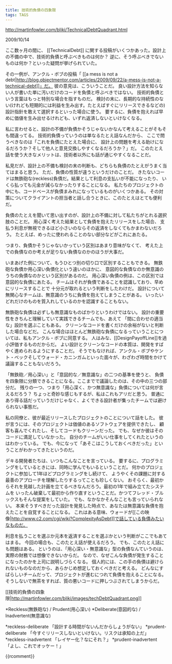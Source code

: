 ```yaml
---
title: 技術的負債の四象限
tags: TAGS
---
```


http://martinfowler.com/bliki/TechnicalDebtQuadrant.html

2009/10/14

ここ数ヶ月の間に、
[[TechnicalDebt]]
に関する投稿がいくつかあった。設計上の不備の中で、技術的負債と呼ぶべきものは何か？
逆に、そう呼ぶべきでないものは何か？といった疑問が挙げられていた。

その一例が、アンクル・ボブの投稿「
[[a mess is not a debt|http://blog.objectmentor.com/articles/2009/09/22/a-mess-is-not-a-technical-debt]]」だ。
彼の意見は、こういうことだ。
良い設計方法を知らない人が書いた単に汚いだけのコードを負債と呼ぶべきではない。
技術的負債という言葉はもっと特別な場合を指すものだ。
検討の末に、長期的な持続性のない(けれども短期的には利益を生み出す。たとえばすぐにリリースできるなどの)
設計指針を敢えて選択するといった場合に使う。
要するに、負債を抱えれば早めに価値を生み出せるけれども、いずれ返済しないといけなくなる。

私に言わせると、設計の不備が負債かそうじゃないかなんて考えることがそもそも間違ってる。
技術的負債っていうのは単なるたとえ話なんだから、
ここで問うべきなのは「これを負債にたとえた場合に、
設計上の問題を考える助けになるだろうか？そして他人と意見交換しやすくなるだろうか？」だ。
このたとえ話を使う大きなメリットは、技術者以外にも話が通じやすくなることだ。

私見だが、設計上の不備も検討の末の判断も、どちらも負債のたとえがうまく当てはまると思う。
ただ、負債の性質が違うというだけのことだ。
きたないコードは無鉄砲な(reckless)負債だ。結果として利息の支払いが不能になったり、
いくら払っても元金が減らなかったりすることになる。
私たちのプロジェクトの中にも、コードベースが負債まみれになっているものがいくつかある。
その対策についてクライアントの担当者と話し合うときに、このたとえはとても便利だ。

負債のたとえを聞いて思い出すのが、設計上の不備に対して私たちがとれる選択肢のことだ。
用心深く考えた結果として負債を抱えたリリースをした場合、
支払う利息が無視できるほど小さいのならその返済をしなくてもかまわないだろう。
たとえば、めったに使われることのない部分などがこれにあたる。

つまり、負債かそうじゃないかっていう区別はあまり意味がなくて、
考えた上での負債なのか考えが足りない負債なのかのほうが大事だ。

いまあげた例について、もうひとつ別の切り口で区別することもできる。
無鉄砲な負債か用心深い負債化という違いのほかに、
意図的な負債なのか無意識のうちの負債なのかという区別があるのだ。
用心深い負債の例は、この区別では意図的な負債にあたる。
チームはそれが負債であることを認識しており、早めにリリースすることで
十分元が取れるという判断をしたわけだ。
設計について無関心なチームは、無意識のうちに負債を抱えてしまうことがある。
いったいどれだけのものを質入れしているのかを認識することもない。

無鉄砲な負債は必ずしも無意識なものばかりというわけではない。
設計の重要性をきちんと理解していて実践できるチームでも、あえて
「間に合わせの適当な」設計を選ぶこともある。
クリーンなコードを書くだけの余裕がないと判断した場合などだ。
こんな場合はほとんど無鉄砲な負債になるっていうことについては、私もアンクル・ボブに同意する。
人はみな、[[DesignPayoffLine]]を過小評価するものだからだ。
よい設計とクリーンなコードの本質は、開発をすばやく進められるようにすることだ。
そうでもなければ、アンクル・ボブやケント・ベックそしてウォード・カニンガムといった面々が、わざわざ時間をかけて議論することもないだろう。

「無鉄砲／用心深い」と「意図的な／無意識な」の二つの基準を使うと、
負債を四象限に分類できることになる。ここまでで議論したのは、その中の三つの部分だ。
残りの一つ、つまり「用心深く、かつ無意識な」負債については何が言えるだろう？
ちょっと奇妙な感じもするが、私はこれもアリだと思う。
普通にあり得る話だっていうだけじゃなく、よくできる設計者が集ったチームでは避けられない事態だ。

私の同僚と、彼が最近リリースしたプロジェクトのことについて話をした。
彼が言うには、そのプロジェクトは価値のあるソフトウェアを提供できたし、
顧客も喜んでくれたし、そしてコードもクリーンだった。
でも、なぜか彼はそのコードに満足していなかった。
自分のチームがいい仕事をしてくれたというのはわかっている。
でも、今になって「あそこはこうしておくべきだった」ということがわかってきたというのだ。

デキる開発者たちは、いつもこんなことを言っている。
要するに、プログラミングをしているときには、同時に学んでもいるということだ。
何かのプロジェクトに参加して1年ほどプログラミングをし続けて、
ようやくその課題に対する最善のアプローチを理解したりするってことも珍しくない。
おそらく、最初からそれを見越した計画を立てるべきなんだろう。最初の1年で組み立てたシステムを
いったん破棄して最初から作り直すということだ。かつてフレッド・ブルックスもそんな提案をしていた。
でも、なかなかそんなことも言っていられない。
本来そうすべきだった設計を発見した時点で、あなたは無意識な負債を抱えたことを自覚することになる。
これはある意味、ウォードが[[この映像|http://www.c2.com/cgi/wiki?ComplexityAsDebt]]で話している負債みたいなものだ。

利息を払うことを選ぶか元本を返済することを選ぶかという判断がここでもあてはまる。
今回の場合も、このたとえ話が使えるだろう。
でも、このたとえ話にも問題はある。
というのは、「用心深い・無意識な」型の負債なんていうのは、実際の財務では想像できないからだ。
なので、なぜこんな負債が発生することになったのかを上司に説明しづらくなる。
個人的には、この手の負債は避けられないものなのだから、あらかじめ想定しておくべきだと考える。
どんなにすばらしいチームだって、プロジェクトが進むにつれて負債を抱えることになる。
そうしないで無茶をすれば、質の悪いコードに押しつぶされてしまうからだ。

[[技術的負債の四象限|http://martinfowler.com/bliki/images/techDebtQuadrant.png]]

*Reckless(無鉄砲な) / Prudent(用心深い)
*Deliberate(意図的な) / Inadvertent(無意識な)

*reckless-deliberate 「設計する時間がないんだからしょうがない」
*prudent-deliberate 「今すぐリリースしないといけない。リスクは承知の上だ」
*reckless-inadvertent 「レイヤー化？なにそれ？」
*prudent-inadvertent 「よし、これでオッケー！」

{{rcomment}}
